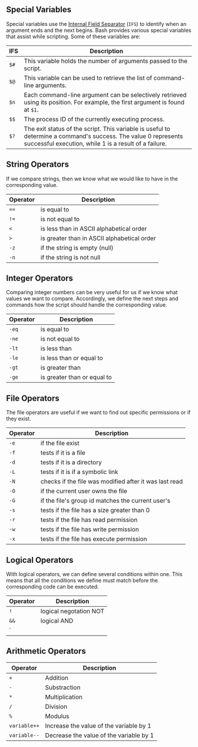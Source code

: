 ## Special Variables

Special variables use the [Internal Field Separator](https://bash.cyberciti.biz/guide/$IFS) (`IFS`) to identify when an argument ends and the next begins. Bash provides various special variables that assist while scripting. Some of these variables are:

| IFS | Description |
| --- | --- |
| `$#` | This variable holds the number of arguments passed to the script. |
| `$@` | This variable can be used to retrieve the list of command-line arguments. |
| `$n` | Each command-line argument can be selectively retrieved using its position. For example, the first argument is found at `$1`. |
| `$$` | The process ID of the currently executing process. |
| `$?` | The exit status of the script. This variable is useful to determine a command's success. The value 0 represents successful execution, while 1 is a result of a failure. |

## String Operators

If we compare strings, then we know what we would like to have in the corresponding value.

| Operator | Description |
| --- | --- |
| `==` | is equal to |
| `!=` | is not equal to |
| `<` | is less than in ASCII alphabetical order |
| `>` | is greater than in ASCII alphabetical order |
| `-z` | if the string is empty (null) |
| `-n` | if the string is not null |


## Integer Operators

Comparing integer numbers can be very useful for us if we know what values we want to compare. Accordingly, we define the next steps and commands how the script should handle the corresponding value.

| Operator | Description |
| --- | --- |
| `-eq` | is equal to |
| `-ne` | is not equal to |
| `-lt` | is less than |
| `-le` | is less than or equal to |
| `-gt` | is greater than |
| `-ge` | is greater than or equal to |


## File Operators

The file operators are useful if we want to find out specific permissions or if they exist.

| Operator | Description |
| --- | --- |
| `-e` | if the file exist |
| `-f` | tests if it is a file |
| `-d` | tests if it is a directory |
| `-L` | tests if it is if a symbolic link |
| `-N` | checks if the file was modified after it was last read |
| `-O` | if the current user owns the file |
| `-G` | if the file's group id matches the current user's |
| `-s` | tests if the file has a size greater than 0 |
| `-r` | tests if the file has read permission |
| `-w` | tests if the file has write permission |
| `-x` | tests if the file has execute permission |

## Logical Operators

With logical operators, we can define several conditions within one. This means that all the conditions we define must match before the corresponding code can be executed.

| Operator | Description |
| --- | --- |
| `!` | logical negotation NOT |
| `&&` | logical AND |
| `||` | logical OR |

## Arithmetic Operators

| Operator | Description |
| --- | --- |
| `+` | Addition |
| `-` | Substraction |
| `*` | Multiplication |
| `/` | Division |
| `%` | Modulus |
| `variable++` | Increase the value of the variable by 1 |
| `variable--` | Decrease the value of the variable by 1 |

